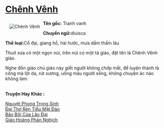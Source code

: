 <a href="https://utruyen.com/chenh-venh/21983/" title="Chênh Vênh"><h1>Chênh Vênh</h1></a><div style="display:table"><img align="right" style="float: left; padding: 10px;" src="https://utruyen.com/images/story/200x260/chenh-venh.jpg" alt="Chênh Vênh"><b>Tên gốc:</b> Tranh vanh<p></p><b>Chuyển ngữ:</b>diuisca<p></p><b>Thể loại:</b>Cổ đại, giang hồ, hài hước, mưa dầm thấm lâu<p></p>Thuở xưa có một ngọn núi, trên núi có một tà giáo, đặt tên là Chênh Vênh giáo.<p></p>Nghe đồn giáo chủ giáo này giết người không chớp mắt, để luyện thành tà công mà lột da, rút xương, uống máu người sống, không chuyện ác nào không làm.</div><p><br><b>Truyện Hay Khác :</b></p><a href="https://utruyen.com/nguyet-phong-trong-sinh/20943/" alt="Nguyệt Phong Trọng Sinh">Nguyệt Phong Trọng Sinh</a><br/><a href="https://truyenngontinhay.wordpress.com/2019/10/03/dai-tho-ren-tieu-mat-dao/" alt="Đại Thợ Rèn Tiểu Mật Đào">Đại Thợ Rèn Tiểu Mật Đào</a><br/><a href="https://github.com/quanluxury/dammy/tree/master/truyenhay/17664/" alt="Bảo Bối Của Lão Đại">Bảo Bối Của Lão Đại</a><br/><a href="https://dammyh.wordpress.com/2019/11/07/giao-hoang-phan-nghich/" alt="Giáo Hoàng Phản Nghịch">Giáo Hoàng Phản Nghịch</a><br/>